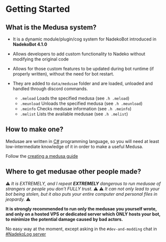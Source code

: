 # Getting Started

## What is the Medusa system?

- It is a dynamic module/plugin/cog system for NadekoBot introduced in **NadekoBot 4.1.0**

- Allows developers to add custom functionality to Nadeko without modifying the original code

- Allows for those custom features to be updated during bot runtime (if properly written), without the need for bot restart.

- They are added to `data/medusae` folder and are loaded, unloaded and handled through discord commands.
    - `.meload` Loads the specified medusa (see `.h .meload`)
    - `.meunload` Unloads the specified medusa (see `.h .meunload`)
    - `.meinfo` Checks medusae information (see `.h .meinfo`)
    - `.melist` Lists the available medusae (see `.h .melist`)

## How to make one?

Medusae are written in [C#](https://docs.microsoft.com/en-us/dotnet/csharp/tour-of-csharp/) programming language, so you will need at least low-intermediate knowledge of it in order to make a useful Medusa.

Follow the [creating a medusa guide](creating-a-medusa.md)

## Where to get medusae other people made?

⚠ *It is EXTREMELY, and I repeat **EXTREMELY** dangerous to run medusae of strangers or people you don't FULLY trust.* ⚠
⚠ *It can not only lead to your bot being stolen, but it also puts your entire computer and personal files in jeopardy.* ⚠

**It is strongly recommended to run only the medusae you yourself wrote, and only on a hosted VPS or dedicated server which ONLY hosts your bot, to minimize the potential damage caused by bad actors.**

No easy way at the moment, except asking in the `#dev-and-modding` chat in [#NadekoLog server](https://discord.nadeko.bot)
